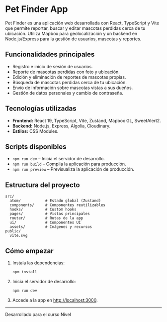 # Pet Finder App

Pet Finder es una aplicación web desarrollada con React, TypeScript y Vite que permite reportar, buscar y editar mascotas perdidas cerca de tu ubicación. Utiliza Mapbox para geolocalización y un backend en Node.js/Express para la gestión de usuarios, mascotas y reportes.

## Funcionalidades principales

- Registro e inicio de sesión de usuarios.
- Reporte de mascotas perdidas con foto y ubicación.
- Edición y eliminación de reportes de mascotas propias.
- Búsqueda de mascotas perdidas cerca de tu ubicación.
- Envío de información sobre mascotas vistas a sus dueños.
- Gestión de datos personales y cambio de contraseña.

## Tecnologías utilizadas

- **Frontend:** React 19, TypeScript, Vite, Zustand, Mapbox GL, SweetAlert2.
- **Backend:** Node.js, Express, Algolia, Cloudinary.
- **Estilos:** CSS Modules.

## Scripts disponibles

- `npm run dev` – Inicia el servidor de desarrollo.
- `npm run build` – Compila la aplicación para producción.
- `npm run preview` – Previsualiza la aplicación de producción.

## Estructura del proyecto

```
src/
  atom/           # Estado global (Zustand)
  components/     # Componentes reutilizables
  hooks/          # Custom hooks
  pages/          # Vistas principales
  router/         # Rutas de la app
  ui/             # Componentes UI
  assets/         # Imágenes y recursos
public/
  vite.svg
```

## Cómo empezar

1. Instala las dependencias:
   ```sh
   npm install
   ```
2. Inicia el servidor de desarrollo:
   ```sh
   npm run dev
   ```
3. Accede a la app en [http://localhost:3000](http://localhost:3000).

---

Desarrollado para el curso Nivel
